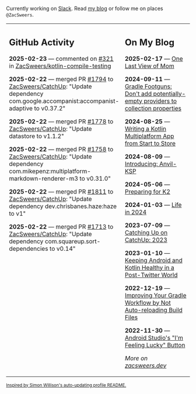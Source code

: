 Currently working on [Slack](https://slack.com/). Read [my blog](https://zacsweers.dev/) or follow me on places `@ZacSweers`.

<table><tr><td valign="top" width="60%">

## GitHub Activity
<!-- githubActivity starts -->
**2025-02-23** — commented on [#321](https://github.com/ZacSweers/kotlin-compile-testing/issues/321#issuecomment-2676913994) in [ZacSweers/kotlin-compile-testing](https://github.com/ZacSweers/kotlin-compile-testing)

**2025-02-22** — merged PR [#1794](https://github.com/ZacSweers/CatchUp/pull/1794) to [ZacSweers/CatchUp](https://github.com/ZacSweers/CatchUp): "Update dependency com.google.accompanist:accompanist-adaptive to v0.37.2"

**2025-02-22** — merged PR [#1778](https://github.com/ZacSweers/CatchUp/pull/1778) to [ZacSweers/CatchUp](https://github.com/ZacSweers/CatchUp): "Update datastore to v1.1.2"

**2025-02-22** — merged PR [#1758](https://github.com/ZacSweers/CatchUp/pull/1758) to [ZacSweers/CatchUp](https://github.com/ZacSweers/CatchUp): "Update dependency com.mikepenz:multiplatform-markdown-renderer-m3 to v0.31.0"

**2025-02-22** — merged PR [#1811](https://github.com/ZacSweers/CatchUp/pull/1811) to [ZacSweers/CatchUp](https://github.com/ZacSweers/CatchUp): "Update dependency dev.chrisbanes.haze:haze to v1"

**2025-02-22** — merged PR [#1713](https://github.com/ZacSweers/CatchUp/pull/1713) to [ZacSweers/CatchUp](https://github.com/ZacSweers/CatchUp): "Update dependency com.squareup.sort-dependencies to v0.14"
<!-- githubActivity ends -->
</td><td valign="top" width="40%">

## On My Blog
<!-- blog starts -->
**2025-02-17** — [One Last View of Mom](https://www.zacsweers.dev/one-last-view-of-mom/)

**2024-09-11** — [Gradle Footguns: Don't add potentially-empty providers to collection properties](https://www.zacsweers.dev/gradle-footgun-adding-empty-providers-to-collection-properties/)

**2024-08-25** — [Writing a Kotlin Multiplatform App from Start to Store](https://www.zacsweers.dev/writing-a-kotlin-multiplatform-app-from-start-to-store/)

**2024-08-09** — [Introducing: Anvil-KSP](https://www.zacsweers.dev/introducing-anvil-ksp/)

**2024-05-06** — [Preparing for K2](https://www.zacsweers.dev/preparing-for-k2/)

**2024-01-03** — [Life in 2024](https://www.zacsweers.dev/life-in-2024/)

**2023-07-09** — [Catching Up on CatchUp: 2023](https://www.zacsweers.dev/catching-up-on-catchup-2023/)

**2023-01-10** — [Keeping Android and Kotlin Healthy in a Post-Twitter World](https://www.zacsweers.dev/keeping-android-healthy/)

**2022-12-19** — [Improving Your Gradle Workflow by Not Auto-reloading Build Files](https://www.zacsweers.dev/improving-your-workflow-by-not-auto-reloading-build-files/)

**2022-11-30** — [Android Studio's "I'm Feeling Lucky" Button](https://www.zacsweers.dev/android-studios-im-feeling-lucky-button/)
<!-- blog ends -->
_More on [zacsweers.dev](https://zacsweers.dev/)_
</td></tr></table>

<sub><a href="https://simonwillison.net/2020/Jul/10/self-updating-profile-readme/">Inspired by Simon Willison's auto-updating profile README.</a></sub>